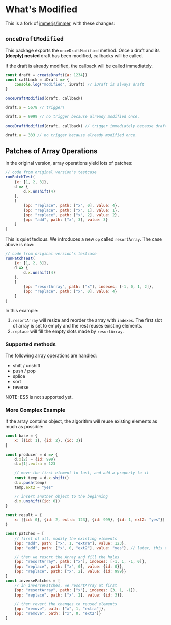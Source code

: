 # What's Modified

This is a fork of [immerjs/immer](https://github.com/immerjs/immer), with these changes:

## `onceDraftModified`

This package exports the `onceDraftModified` method. Once a draft and its **(deeply) nested** draft has been modified, callbacks will be called.

If the draft is already modified, the callback will be called immediately.

```js
const draft = createDraft({a: 1234})
const callback = iDraft => {
	console.log("modified", iDraft) // iDraft is always draft
}

onceDraftModified(draft, callback)

draft.a = 5678 // trigger!

draft.a = 9999 // no trigger because already modified once.

onceDraftModified(draft, callback) // trigger immediately because draft has already been modified

draft.a = 333 // no trigger because already modified once.
```

## Patches of Array Operations

In the original version, array operations yield lots of patches:

```js
// code from original version's testcase
runPatchTest(
	{x: [1, 2, 3]},
	d => {
		d.x.unshift(4)
	},
	[
		{op: "replace", path: ["x", 0], value: 4},
		{op: "replace", path: ["x", 1], value: 1},
		{op: "replace", path: ["x", 2], value: 2},
		{op: "add", path: ["x", 3], value: 3}
	]
)
```

This is quiet tedious. We introduces a new `op` called `resortArray`. The case above is now:

```js
// code from original version's testcase
runPatchTest(
	{x: [1, 2, 3]},
	d => {
		d.x.unshift(4)
	},
	[
		{op: "resortArray", path: ["x"], indexes: [-1, 0, 1, 2]},
		{op: "replace", path: ["x", 0], value: 4}
	]
)
```

In this example:

1. `resortArray` will resize and reorder the array with `indexes`. The first slot of array is set to empty and the rest reuses existing elements.
2. `replace` will fill the empty slots made by `resortArray`.

### Supported methods

The following array operations are handled:

- shift / unshift
- push / pop
- splice
- sort
- reverse

NOTE: ES5 is not supported yet.

### More Complex Example

If the array contains object, the algorithm will reuse existing elements as much as possible:

```js
const base = {
	x: [{id: 1}, {id: 2}, {id: 3}]
}

const producer = d => {
	d.x[2] = {id: 999}
	d.x[1].extra = 123

	// move the first element to last, and add a property to it
	const temp = d.x.shift()
	d.x.push(temp)
	temp.ext2 = "yes"

	// insert another object to the beginning
	d.x.unshift({id: 0})
}

const result = {
	x: [{id: 0}, {id: 2, extra: 123}, {id: 999}, {id: 1, ext2: "yes"}]
}

const patches = [
	// first of all, modify the existing elements
	{op: "add", path: ["x", 1, "extra"], value: 123},
	{op: "add", path: ["x", 0, "ext2"], value: "yes"}, // later, this element will be move to the end

	// then we resort the Array and fill the holes
	{op: "resortArray", path: ["x"], indexes: [-1, 1, -1, 0]},
	{op: "replace", path: ["x", 0], value: {id: 0}},
	{op: "replace", path: ["x", 2], value: {id: 999}}
]
const inversePatches = [
	// in inversePatches, we resortArray at first
	{op: "resortArray", path: ["x"], indexes: [3, 1, -1]},
	{op: "replace", path: ["x", 2], value: {id: 3}},

	// then revert the changes to reused elements
	{op: "remove", path: ["x", 1, "extra"]},
	{op: "remove", path: ["x", 0, "ext2"]}
]
```
